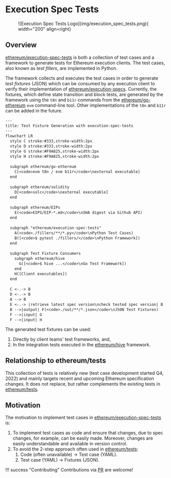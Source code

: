 # Execution Spec Tests

<figure markdown>
 ![Execution Spec Tests Logo](img/execution_spec_tests.png){ width="200" align=right}
</figure>


## Overview

[ethereum/execution-spec-tests](https://github.com/ethereum/execution-spec-tests) is both a collection of test cases and a framework to generate tests for Ethereum execution clients. The test cases, also known as _test fillers_, are implemented in Python.

The framework collects and executes the test cases in order to generate _test fixtures_ (JSON) which can be consumed by any execution client to verify their implementation of [ethereum/execution-specs](https://github.com/ethereum/execution-specs). Currently, the fixtures, which define state transition and block tests, are generated by the framework using the `t8n` and `b11r` commands from the [ethereum/go-ethereum](https://github.com/ethereum/go-ethereum) `evm` command-line tool. Other implementations of the `t8n` and `b11r` can be added in the future.


```mermaid
---
title: Test Fixture Generation with execution-spec-tests
---
flowchart LR
  style C stroke:#333,stroke-width:2px
  style D stroke:#333,stroke-width:2px
  style G stroke:#F9A825,stroke-width:2px
  style H stroke:#F9A825,stroke-width:2px
  
  subgraph ethereum/go-ethereum
    C[<code>evm t8n / evm b11r</code>\nexternal executable]
  end

  subgraph ethereum/solidity
    D[<code>solc</code>\nexternal executable]
  end

  subgraph ethereum/EIPs
    E(<code>EIPS/EIP-*.md</code>\nSHA digest via Github API)
  end

  subgraph "ethereum/execution-spec-tests"
    A(<code>./fillers/**/*.py</code>\nPython Test Cases)
    B([<code>$ pytest ./fillers/</code>\nPython Framework])
  end

  subgraph Test Fixture Consumers
    subgraph ethereum/hive
      G([<code>$ hive ...</code>\nGo Test Framework])
    end
    H([Client executables])
  end

  C <-.-> B  
  D <-.-> B
  A --> B
  E <-.-> |retrieve latest spec version\ncheck tested spec version| B
  B -->|output| F(<code>./out/**/*.json</code>\nJSON Test Fixtures)
  F -->|input| G
  F -->|input| H
```

The generated test fixtures can be used:

1. Directly by client teams' test frameworks, and,
2. In the integration tests executed in the [ethereum/hive](https://github.com/ethereum/hive) framework.


## Relationship to ethereum/tests

This collection of tests is relatively new (test case development started Q4, 2022) and mainly targets recent and upcoming Ethereum specification changes. It does not replace, but rather complements the existing tests in [ethereum/tests](https://github.com/ethereum/tests).

## Motivation

The motivation to implement test cases in [ethereum/execution-spec-tests](https://github.com/ethereum/execution-spec-tests) is:

1. To implement test cases as code and ensure that changes, due to spec changes, for example, can be easily made. Moreover, changes are easily understandable and available in version control.
2. To avoid the 2-step approach often used in [ethereum/tests](https://github.com/ethereum/tests):
    1. Code (often unavailable) -> Test case (YAML).
    2. Test case (YAML) -> Fixtures (JSON).


!!! success "Contributing" 
    Contributions via [PR](https://github.com/ethereum/execution-spec-tests/pulls) are welcome!

